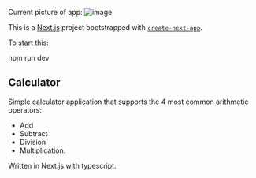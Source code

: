 Current picture of app:
![image](https://github.com/user-attachments/assets/c00fe3c7-174d-4468-8deb-1037e76084c1)


This is a [Next.js](https://nextjs.org/) project bootstrapped with [`create-next-app`](https://github.com/vercel/next.js/tree/canary/packages/create-next-app).

To start this:

npm run dev

## Calculator

Simple calculator application that supports the 4 most common arithmetic operators:
* Add
* Subtract
* Division
* Multiplication.

Written in Next.js with typescript.

